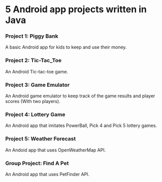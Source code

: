 # 5 Android app projects written in Java <br>

### Project 1: Piggy Bank <br>
A basic Android app for kids to keep and use their money. <br>

### Project 2: Tic-Tac_Toe <br>
An Android Tic-tac-toe game. <br>

### Project 3: Game Emulator <br>
An Android game emulator to keep track of the game results and player scores (With two players). <br>

### Project 4: Lottery Game <br>
An Android app that imitates PowerBall, Pick 4 and Pick 5 lottery games. <br>

### Project 5: Weather Forecast <br>
An Andoid app that uses OpenWeatherMap API. <br>

### Group Project: Find A Pet <br>
An Android app that uses PetFinder API. <br>
